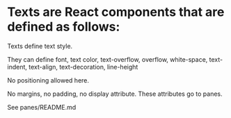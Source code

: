 # Texts are React components that are defined as follows:

Texts define text style.

They can define font, text color, text-overflow,
overflow, white-space, text-indent, text-align,
text-decoration, line-height

No positioning allowed here.

No margins, no padding, no display attribute. These attributes go to panes.

See panes/README.md


